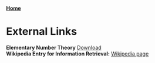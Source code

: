 #### [Home](README.md)


External Links
==================
**Elementary Number Theory** [Download](http://plouffe.fr/simon/math/math10533.pdf)  
**Wikipedia Entry for Information Retrieval:** [Wikipedia page](https://en.wikipedia.org/wiki/Information_retrieval)
